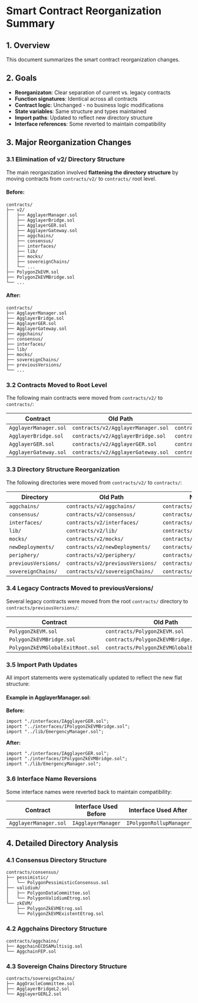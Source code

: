 # Smart Contract Reorganization Summary

## 1. Overview

This document summarizes the smart contract reorganization changes.

## 2. Goals

- **Reorganizaton**: Clear separation of current vs. legacy contracts
- **Function signatures**: Identical across all contracts
- **Contract logic**: Unchanged - no business logic modifications  
- **State variables**: Same structure and types maintained
- **Import paths**: Updated to reflect new directory structure
- **Interface references**: Some reverted to maintain compatibility

## 3. Major Reorganization Changes

### 3.1 Elimination of v2/ Directory Structure

The main reorganization involved **flattening the directory structure** by moving contracts from `contracts/v2/` to `contracts/` root level.

#### Before:
```
contracts/
├── v2/
│   ├── AgglayerManager.sol
│   ├── AgglayerBridge.sol  
│   ├── AgglayerGER.sol
│   ├── AgglayerGateway.sol
│   ├── aggchains/
│   ├── consensus/
│   ├── interfaces/
│   ├── lib/
│   ├── mocks/
│   ├── sovereignChains/
│   └── ...
├── PolygonZkEVM.sol
├── PolygonZkEVMBridge.sol
└── ...
```

#### After:
```
contracts/
├── AgglayerManager.sol
├── AgglayerBridge.sol
├── AgglayerGER.sol  
├── AgglayerGateway.sol
├── aggchains/
├── consensus/
├── interfaces/
├── lib/
├── mocks/
├── sovereignChains/
├── previousVersions/
└── ...
```

### 3.2 Contracts Moved to Root Level

The following main contracts were moved from `contracts/v2/` to `contracts/`:

| Contract | Old Path | New Path |
|----------|----------|----------|
| `AgglayerManager.sol` | `contracts/v2/AgglayerManager.sol` | `contracts/AgglayerManager.sol` |
| `AgglayerBridge.sol` | `contracts/v2/AgglayerBridge.sol` | `contracts/AgglayerBridge.sol` |
| `AgglayerGER.sol` | `contracts/v2/AgglayerGER.sol` | `contracts/AgglayerGER.sol` |
| `AgglayerGateway.sol` | `contracts/v2/AgglayerGateway.sol` | `contracts/AgglayerGateway.sol` |

### 3.3 Directory Structure Reorganization

The following directories were moved from `contracts/v2/` to `contracts/`:

| Directory | Old Path | New Path |
|-----------|----------|----------|
| `aggchains/` | `contracts/v2/aggchains/` | `contracts/aggchains/` |
| `consensus/` | `contracts/v2/consensus/` | `contracts/consensus/` |
| `interfaces/` | `contracts/v2/interfaces/` | `contracts/interfaces/` |
| `lib/` | `contracts/v2/lib/` | `contracts/lib/` |
| `mocks/` | `contracts/v2/mocks/` | `contracts/mocks/` |
| `newDeployments/` | `contracts/v2/newDeployments/` | `contracts/newDeployments/` |
| `periphery/` | `contracts/v2/periphery/` | `contracts/periphery/` |
| `previousVersions/` | `contracts/v2/previousVersions/` | `contracts/previousVersions/` |
| `sovereignChains/` | `contracts/v2/sovereignChains/` | `contracts/sovereignChains/` |

### 3.4 Legacy Contracts Moved to previousVersions/

Several legacy contracts were moved from the root `contracts/` directory to `contracts/previousVersions/`:

| Contract | Old Path | New Path |
|----------|----------|----------|
| `PolygonZkEVM.sol` | `contracts/PolygonZkEVM.sol` | `contracts/previousVersions/PolygonZkEVM.sol` |
| `PolygonZkEVMBridge.sol` | `contracts/PolygonZkEVMBridge.sol` | `contracts/previousVersions/PolygonZkEVMBridge.sol` |
| `PolygonZkEVMGlobalExitRoot.sol` | `contracts/PolygonZkEVMGlobalExitRoot.sol` | `contracts/previousVersions/PolygonZkEVMGlobalExitRoot.sol` |

### 3.5 Import Path Updates

All import statements were systematically updated to reflect the new flat structure:

#### Example in AgglayerManager.sol:
**Before:**
```solidity
import "./interfaces/IAgglayerGER.sol";
import "../interfaces/IPolygonZkEVMBridge.sol";
import "../lib/EmergencyManager.sol";
```

**After:**
```solidity
import "./interfaces/IAgglayerGER.sol";
import "./interfaces/IPolygonZkEVMBridge.sol";
import "./lib/EmergencyManager.sol";
```

### 3.6 Interface Name Reversions

Some interface names were reverted back to maintain compatibility:

| Contract | Interface Used Before | Interface Used After |
|----------|----------------------|---------------------|
| `AgglayerManager.sol` | `IAgglayerManager` | `IPolygonRollupManager` |

## 4. Detailed Directory Analysis

### 4.1 Consensus Directory Structure
```
contracts/consensus/
├── pessimistic/
│   └── PolygonPessimisticConsensus.sol
├── validium/
│   ├── PolygonDataCommittee.sol
│   └── PolygonValidiumEtrog.sol
└── zkEVM/
    ├── PolygonZkEVMEtrog.sol
    └── PolygonZkEVMExistentEtrog.sol
```

### 4.2 Aggchains Directory Structure
```
contracts/aggchains/
├── AggchainECDSAMultisig.sol
└── AggchainFEP.sol
```

### 4.3 Sovereign Chains Directory Structure
```
contracts/sovereignChains/
├── AggOracleCommittee.sol
├── AgglayerBridgeL2.sol
└── AgglayerGERL2.sol
```


